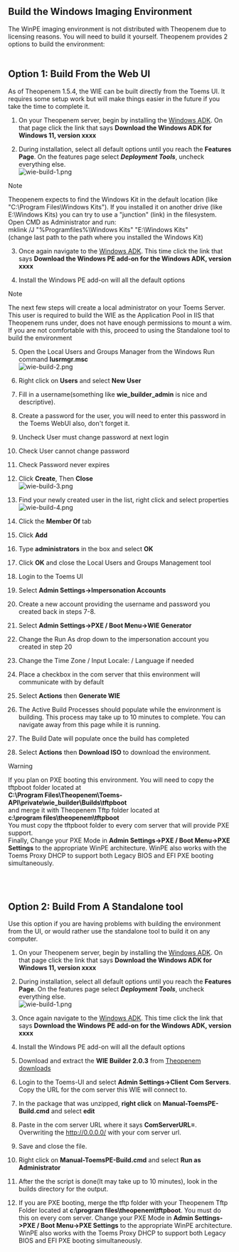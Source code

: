 ## Build the Windows Imaging Environment

The WinPE imaging environment is not distributed with Theopenem due to licensing reasons. You will need to build it yourself. 
Theopenem provides 2 options to build the environment:
<br />
<br />

## Option 1: Build From the Web UI
As of Theopenem 1.5.4, the WIE can be built directly from the Toems UI.  It requires some setup work but will make things easier in the future if you take the time to complete it.

1. On your Theopenem server, begin by installing the [Windows ADK](https://developer.microsoft.com/en-us/windows/hardware/windows-assessment-deployment-kit).  On that page click the link that says **Download the Windows ADK for Windows 11, version xxxx**

2. During installation, select all default options until you reach the **Features Page**.  On the features page select ***Deployment Tools***, uncheck everything else.<br />
![ wie-build-1.png ]( /images/wie-build-1.png )

> [!NOTE]
> Theopenem expects to find the Windows Kit in the default location (like "C:\Program Files\Windows Kits").
> If you installed it on another drive (like E:\Windows Kits) you can try to use a "junction" (link) in the filesystem.<br />
> Open CMD as Administrator and run:  <br />
> mklink /J "%Programfiles%\Windows Kits" "E:\Windows Kits"  <br />
> (change last path to the path where you installed the Windows Kit)

3. Once again navigate to the [Windows ADK](https://developer.microsoft.com/en-us/windows/hardware/windows-assessment-deployment-kit).  This time click the link that says **Download the Windows PE add-on for the Windows ADK, version xxxx**

4. Install the Windows PE add-on will all the default options

> [!NOTE]
> The next few steps will create a local administrator on your Toems Server.  This user is required to build the WIE as the Application Pool in IIS that Theopenem runs under, does not have enough permissions to mount a wim.
> If you are not comfortable with this, proceed to using the Standalone tool to build the environment

5. Open the Local Users and Groups Manager from the Windows Run command **lusrmgr.msc**<br />
![ wie-build-2.png ]( /images/wie-build-2.png )

6. Right click on **Users** and select **New User**

7. Fill in a username(something like **wie_builder_admin** is nice and descriptive).

8. Create a password for the user, you will need to enter this password in the Toems WebUI also, don't forget it.

9. Uncheck User must change password at next login

10. Check User cannot change password

11. Check Password never expires

12. Click **Create**, Then **Close**<br />
![ wie-build-3.png ]( /images/wie-build-3.png )

13. Find your newly created user in the list, right click and select properties<br />
![ wie-build-4.png ]( /images/wie-build-4.png )

14. Click the **Member Of** tab

15. Click **Add**

16. Type **administrators** in the box and select **OK**

17. Click **OK** and close the Local Users and Groups Management tool

18. Login to the Toems UI

19. Select **Admin Settings->Impersonation Accounts**

20. Create a new account providing the username and password you created back in steps 7-8.

21. Select **Admin Settings->PXE / Boot Menu->WIE Generator**

22. Change the Run As drop down to the impersonation account you created in step 20

23. Change the Time Zone / Input Locale: / Language if needed

24. Place a checkbox in the com server that thiis environment will communicate with by default

25. Select **Actions** then **Generate WIE**

26. The Active Build Processes should populate while the environment is building.  This process may take up to 10 minutes to complete.  You can navigate away from this page while it is running.

27. The Build Date will populate once the build has completed

28. Select **Actions** then **Download ISO** to download the environment.

> [!WARNING]
> If you plan on PXE booting this environment.  You will need to copy the tftpboot folder located at <br/>
**C:\Program Files\Theopenem\Toems-API\private\wie_builder\Builds\tftpboot** <br/>
and merge it with Theopenem Tftp folder located at <br/>
**c:\program files\theopenem\tftpboot**  <br/>
You must copy the tftpboot folder to every com server that will provide PXE support. <br />
Finally, Change your PXE Mode in **Admin Settings->PXE / Boot Menu->PXE Settings** to the appropriate WinPE architecture. WinPE also works with the Toems Proxy DHCP to support both Legacy BIOS and EFI PXE booting simultaneously. 

<br />
<br />

## Option 2: Build From A Standalone tool
Use this option if you are having problems with building the environment from the UI, or would rather use the standalone tool to build it on any computer.
1. On your Theopenem server, begin by installing the [Windows ADK](https://developer.microsoft.com/en-us/windows/hardware/windows-assessment-deployment-kit).  On that page click the link that says **Download the Windows ADK for Windows 11, version xxxx**

2. During installation, select all default options until you reach the **Features Page**.  On the features page select ***Deployment Tools***, uncheck everything else.<br />
![ wie-build-1.png ]( /images/wie-build-1.png )

3. Once again navigate to the [Windows ADK](https://developer.microsoft.com/en-us/windows/hardware/windows-assessment-deployment-kit).  This time click the link that says **Download the Windows PE add-on for the Windows ADK, version xxxx**

4. Install the Windows PE add-on will all the default options

5. Download and extract the **WIE Builder 2.0.3** from [Theopenem downloads](https://theopenem.com/downloads)

6. Login to the Toems-UI and select **Admin Settings->Client Com Servers**.  Copy the URL for the com server this WIE will connect to.

7. In the package that was unzipped, **right click** on **Manual-ToemsPE-Build.cmd** and select **edit**

8. Paste in the com server URL where it says **ComServerURL=**.  Overwriting the http://0.0.0.0/ with your com server url.

9. Save and close the file.

10. Right click on **Manual-ToemsPE-Build.cmd** and select **Run as Administrator**

11. After the the script is done(It may take up to 10 minutes), look in the builds directory for the output.

12. If you are PXE booting, merge the tftp folder with your Theopenem Tftp Folder located at **c:\program files\theopenem\tftpboot**.  You must do this on every com server. Change your PXE Mode in **Admin Settings->PXE / Boot Menu->PXE Settings** 
to the appropriate WinPE architecture. WinPE also works with the Toems Proxy DHCP to support both Legacy BIOS and EFI PXE booting simultaneously. 


